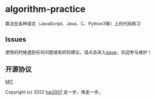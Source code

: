 # algorithm-practice
算法在各种语言（JavaScript、Java、C、Python3等）上的代码练习

## Issues
使用的时候遇到任何问题或有好的建议，请点击进入[issue](https://github.com/agile-contrib/algorithm-practice/issues)，欢迎参与维护！

开源协议
---------------------------------------
[MIT](https://github.com/agile-contrib/algorithm-practice/blob/master/LICENSE)

Copyright (c) 2022 [hai2007](https://hai2007.gitee.io/sweethome/) 走一步，再走一步。
